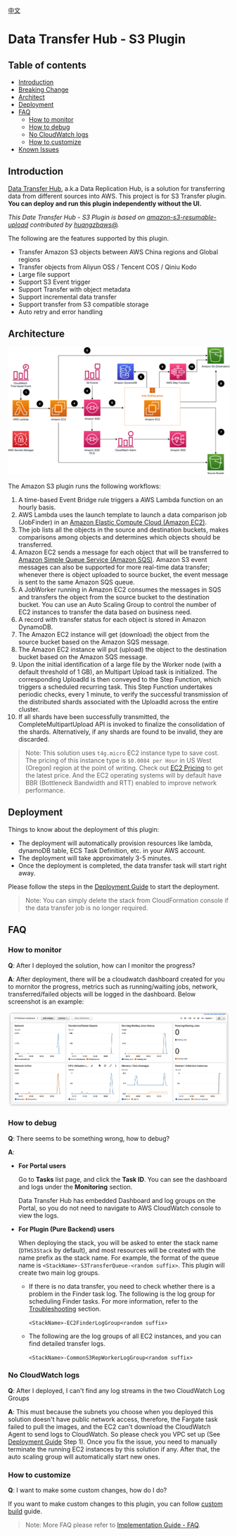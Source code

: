 
[中文](./README_CN.md)

# Data Transfer Hub - S3 Plugin

## Table of contents
* [Introduction](#introduction)
* [Breaking Change](#breaking-change)
* [Architect](#architect)
* [Deployment](#deployment)
* [FAQ](#faq)
  * [How to monitor](#how-to-monitor)
  * [How to debug](#how-to-debug)
  * [No CloudWatch logs](#no-cloudwatch-logs)
  * [How to customize](#how-to-customize)
* [Known Issues](#known-issues)


## Introduction

[Data Transfer Hub](https://github.com/awslabs/aws-data-replication-hub), a.k.a Data Replication Hub, is a solution for transferring data from different sources into AWS. This project is for S3 Transfer plugin. **You can deploy and run this plugin independently without the UI.** 

_This Date Transfer Hub - S3 Plugin is based on [amazon-s3-resumable-upload](https://github.com/aws-samples/amazon-s3-resumable-upload) contributed by [huangzbaws@](https://github.com/huangzbaws)._

The following are the features supported by this plugin.

- Transfer Amazon S3 objects between AWS China regions and Global regions
- Transfer objects from Aliyun OSS / Tencent COS / Qiniu Kodo
- Large file support
- Support S3 Event trigger
- Support Transfer with object metadata
- Support incremental data transfer
- Support transfer from S3 compatible storage
- Auto retry and error handling

## Architecture

![S3 Plugin Architecture](./en-base/images/s3-arch-global.png)

The Amazon S3 plugin runs the following workflows:

1.	A time-based Event Bridge rule triggers a AWS Lambda function on an hourly basis. 
2.  AWS Lambda uses the launch template to launch a data comparison job (JobFinder) in an [Amazon Elastic Compute Cloud (Amazon EC2)](https://aws.amazon.com/ec2/).
3. The job lists all the objects in the source and destination
buckets, makes comparisons among objects and determines which objects should be transferred.
4.	Amazon EC2 sends a message for each object that will be transferred to [Amazon Simple Queue Service (Amazon SQS)](https://aws.amazon.com/sqs/). Amazon S3 event messages can also be supported for more real-time data transfer; whenever there is object uploaded to source bucket, the event message is sent to the same Amazon SQS queue.
5.	A JobWorker running in Amazon EC2 consumes the messages in SQS and transfers the object from the source bucket to the destination bucket. You can use an Auto Scaling Group to control the number of EC2 instances to transfer the data based on business need.
6.	A record with transfer status for each object is stored in Amazon DynamoDB. 
7.	The Amazon EC2 instance will get (download) the object from the source bucket based on the Amazon SQS message. 
8.	The Amazon EC2 instance will put (upload) the object to the destination bucket based on the Amazon SQS message. 
9.	Upon the initial identification of a large file by the Worker node (with a default threshold of 1 GB), an Multipart Upload task is initialized. The corresponding UploadId is then conveyed to the Step Function, which triggers a scheduled recurring task. This Step Function undertakes periodic checks, every 1 minute, to verify the successful transmission of the distributed shards associated with the UploadId across the entire cluster.
10.	If all shards have been successfully transmitted, the CompleteMultipartUpload API is invoked to finalize the consolidation of the shards. Alternatively, if any shards are found to be invalid, they are discarded.

> Note: This solution uses `t4g.micro` EC2 instance type to save cost. The pricing of this instance type is `$0.0084 per Hour` in US West (Oregon) region at the point of writing. Check out [EC2 Pricing](https://aws.amazon.com/ec2/pricing/on-demand/) to get the latest price. And the EC2 operating systems will by default have BBR (Bottleneck Bandwidth and RTT) enabled to improve network performance.


## Deployment

Things to know about the deployment of this plugin:

- The deployment will automatically provision resources like lambda, dynamoDB table, ECS Task Definition, etc. in your AWS account.
- The deployment will take approximately 3-5 minutes.
- Once the deployment is completed, the data transfer task will start right away.

Please follow the steps in the [Deployment Guide](./docs/S3_DEPLOYMENT_EN.md) to start the deployment.

> Note: You can simply delete the stack from CloudFormation console if the data transfer job is no longer required.


## FAQ

### How to monitor

**Q**: After I deployed the solution, how can I monitor the progress?

**A**: After deployment, there will be a cloudwatch dashboard created for you to mornitor the progress, metrics such as running/waiting jobs, network, transferred/failed objects will be logged in the dashboard. Below screenshot is an example:

![Cloudwatch Dashboard Example](./en-base/images/dashboard.png)

### How to debug

**Q**: There seems to be something wrong, how to debug?

**A**: 

- **For Portal users**

    Go to **Tasks** list page, and click the **Task ID**. You can see the dashboard and logs under the **Monitoring** section.
    
    Data Transfer Hub has embedded Dashboard and log groups on the Portal, so you do not need to navigate to AWS CloudWatch console to view the logs.   

- **For Plugin (Pure Backend) users**

    When deploying the stack, you will be asked to enter the stack name (`DTHS3Stack` by default), and most resources will be created with the name prefix as the stack name. For example, the format of the queue name is `<StackName>-S3TransferQueue-<random suffix>`. This plugin will create two main log groups.

    - If there is no data transfer, you need to check whether there is a problem in the Finder task log. The following is the log group for scheduling Finder tasks. For more information, refer to the [Troubleshooting](../troubleshooting) section.
        
        `<StackName>-EC2FinderLogGroup<random suffix>`

    - The following are the log groups of all EC2 instances, and you can find detailed transfer logs.

        `<StackName>-CommonS3RepWorkerLogGroup<random suffix>`

### No CloudWatch logs

**Q**: After I deployed, I can't find any log streams in the two CloudWatch Log Groups

**A**: This must because the subnets you choose when you deployed this solution doesn't have public network access, therefore, the Fargate task failed to pull the images, and the EC2 can't download the CloudWatch Agent to send logs to CloudWatch.  So please check you VPC set up (See [Deployment Guide](./docs/DEPLOYMENT_EN.md) Step 1). Once you fix the issue, you need to manually terminate the running EC2 instances by this solution if any. After that, the auto scaling group will automatically start new ones.


### How to customize

**Q**: I want to make some custom changes, how do I do?

If you want to make custom changes to this plugin, you can follow [custom build](CUSTOM_BUILD.md) guide.

> Note: More FAQ please refer to [Implementation Guide - FAQ](https://awslabs.github.io/data-transfer-hub/en/faq/).

